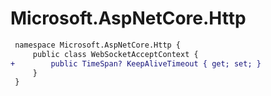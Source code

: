 # Microsoft.AspNetCore.Http

``` diff
 namespace Microsoft.AspNetCore.Http {
     public class WebSocketAcceptContext {
+        public TimeSpan? KeepAliveTimeout { get; set; }
     }
 }
```
